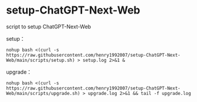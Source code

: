 # setup-ChatGPT-Next-Web
script to setup ChatGPT-Next-Web

setup：
```shell
nohup bash <(curl -s https://raw.githubusercontent.com/henry1992007/setup-ChatGPT-Next-Web/main/scripts/setup.sh) > setup.log 2>&1 &
```

upgrade：
```shell
nohup bash <(curl -s https://raw.githubusercontent.com/henry1992007/setup-ChatGPT-Next-Web/main/scripts/upgrade.sh) > upgrade.log 2>&1 && tail -f upgrade.log
```
